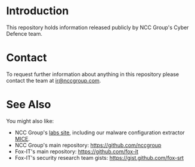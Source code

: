 # Introduction

This repository holds information released publicly by NCC Group's Cyber Defence team.

# Contact

To request further information about anything in this repository please contact the team at ir@nccgroup.com.

# See Also

You might also like:

 * NCC Group's [labs site](https://labs.nccgroup.trust/), including our malware configuration extractor [MICE](https://labs.nccgroup.trust/mice/).
 * NCC Group's main repository: https://github.com/nccgroup
 * Fox-IT's main repository: https://github.com/fox-it
 * Fox-IT's security research team gists: https://gist.github.com/fox-srt
